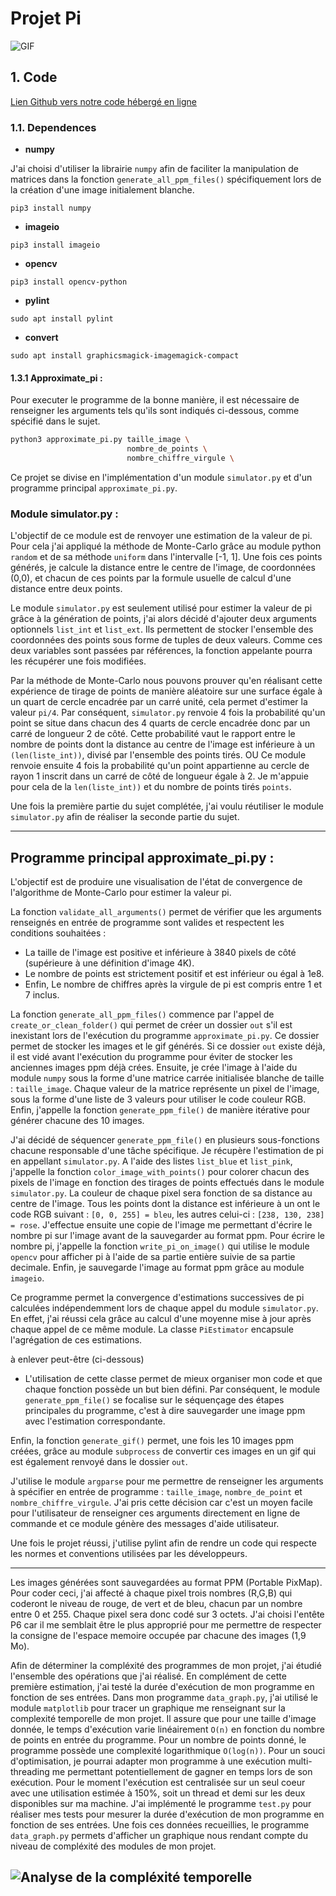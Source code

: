 # Projet Pi

![GIF](pi.gif)

## 1. Code

[Lien Github vers notre code hébergé en ligne](https://github.com/sebgranie/pi_project)

### 1.1. Dependences

- **numpy**

J'ai choisi d'utiliser la librairie `numpy` afin de faciliter la manipulation de matrices dans la fonction `generate_all_ppm_files()` spécifiquement lors de la création d'une image initialement blanche.

```
pip3 install numpy
```

- **imageio**

```
pip3 install imageio
```

- **opencv**

```
pip3 install opencv-python
```

- **pylint**

```
sudo apt install pylint
```

- **convert**

```
sudo apt install graphicsmagick-imagemagick-compact
```

#### 1.3.1 Approximate_pi :

Pour executer le programme de la bonne manière, il est nécessaire de renseigner les arguments tels qu'ils sont indiqués ci-dessous, comme spécifié dans le sujet.

```sh
python3 approximate_pi.py taille_image \
                          nombre_de_points \
                          nombre_chiffre_virgule \
```

Ce projet se divise en l'implémentation d'un module `simulator.py` et d'un programme principal `approximate_pi.py`.

### Module simulator.py :

L'objectif de ce module est de renvoyer une estimation de la valeur de pi. Pour cela j'ai appliqué la méthode de Monte-Carlo grâce au module python `random` et de sa méthode `uniform` dans l'intervalle [-1, 1]. Une fois ces points générés, je calcule la distance entre le centre de l'image, de coordonnées (0,0), et chacun de ces points par la formule usuelle de calcul d'une distance entre deux points.

Le module `simulator.py` est seulement utilisé pour estimer la valeur de pi grâce à la génération de points, j'ai alors décidé d'ajouter deux arguments optionnels `list_int` et `list_ext`. Ils permettent de stocker l'ensemble des coordonnées des points sous forme de tuples de deux valeurs. Comme ces deux variables sont passées par références, la fonction appelante pourra les récupérer une fois modifiées.

Par la méthode de Monte-Carlo nous pouvons prouver qu'en réalisant cette expérience de tirage de points de manière aléatoire sur une surface égale à un quart de cercle encadrée par un carré unité, cela permet d'estimer la valeur `pi/4`. Par conséquent, `simulator.py` renvoie 4 fois la probabilité qu'un point se situe dans chacun des 4 quarts de cercle encadrée donc par un carré de longueur 2 de côté. Cette probabilité vaut le rapport entre le nombre de points dont la distance au centre de l'image est inférieure à un `(len(liste_int))`, divisé par l'ensemble des points tirés.
OU
Ce module renvoie ensuite 4 fois la probabilité qu'un point appartienne au cercle de rayon 1 inscrit dans un carré de côté de longueur égale à 2. Je m'appuie pour cela de la `len(liste_int))` et du nombre de points tirés `points`.

Une fois la première partie du sujet complétée, j'ai voulu réutiliser le module `simulator.py` afin de réaliser la seconde partie du sujet.

---

## Programme principal approximate_pi.py :

L'objectif est de produire une visualisation de l'état de convergence de l'algorithme de Monte-Carlo pour estimer la valeur pi.

La fonction `validate_all_arguments()` permet de vérifier que les arguments renseignés en entrée de programme sont valides et respectent les conditions souhaitées :

- La taille de l'image est positive et inférieure à 3840 pixels de côté (supérieure à une définition d'image 4K).
- Le nombre de points est strictement positif et est inférieur ou égal à 1e8.
- Enfin, Le nombre de chiffres après la virgule de pi est compris entre 1 et 7 inclus.

La fonction `generate_all_ppm_files()` commence par l'appel de `create_or_clean_folder()` qui permet de créer un dossier `out` s'il est inexistant lors de l'exécution du programme `approximate_pi.py`. Ce dossier permet de stocker les images et le gif générés. Si ce dossier `out` existe déjà, il est vidé avant l'exécution du programme pour éviter de stocker les anciennes images ppm déjà crées. Ensuite, je crée l'image à l'aide du module `numpy` sous la forme d'une matrice carrée initialisée blanche de taille : `taille_image`. Chaque valeur de la matrice représente un pixel de l'image, sous la forme d'une liste de 3 valeurs pour utiliser le code couleur RGB. Enfin, j'appelle la fonction `generate_ppm_file()` de manière itérative pour générer chacune des 10 images.

J'ai décidé de séquencer `generate_ppm_file()` en plusieurs sous-fonctions chacune responsable d'une tâche spécifique. Je récupère l'estimation de pi en appellant `simulator.py`. A l'aide des listes `list_blue` et `list_pink`, j'appelle la fonction `color_image_with_points()` pour colorer chacun des pixels de l'image en fonction des tirages de points effectués dans le module `simulator.py`. La couleur de chaque pixel sera fonction de sa distance au centre de l'image. Tous les points dont la distance est inférieure à un ont le code RGB suivant : `[0, 0, 255] = bleu`, les autres celui-ci : `[238, 130, 238] = rose`. J'effectue ensuite une copie de l'image me permettant d'écrire le nombre pi sur l'image avant de la sauvegarder au format ppm. Pour écrire le nombre pi, j'appelle la fonction `write_pi_on_image()` qui utilise le module `opencv` pour afficher pi à l'aide de sa partie entière suivie de sa partie decimale. Enfin, je sauvegarde l'image au format ppm grâce au module `imageio`.

Ce programme permet la convergence d'estimations successives de pi calculées indépendemment lors de chaque appel du module `simulator.py`. En effet, j'ai réussi cela grâce au calcul d'une moyenne mise à jour après chaque appel de ce même module. La classe `PiEstimator` encapsule l'agrégation de ces estimations.

à enlever peut-être (ci-dessous)

- L'utilisation de cette classe permet de mieux organiser mon code et que chaque fonction possède un but bien défini. Par conséquent, le module `generate_ppm_file()` se focalise sur le séquençage des étapes principales du programme, c'est à dire sauvegarder une image ppm avec l'estimation correspondante.

Enfin, la fonction `generate_gif()` permet, une fois les 10 images ppm créées, grâce au module `subprocess` de convertir ces images en un gif qui est également renvoyé dans le dossier `out`.

J'utilise le module `argparse` pour me permettre de renseigner les arguments à spécifier en entrée de programme : `taille_image`, `nombre_de_point` et `nombre_chiffre_virgule`. J'ai pris cette décision car c'est un moyen facile pour l'utilisateur de renseigner ces arguments directement en ligne de commande et ce module génère des messages d'aide utilisateur.

Une fois le projet réussi, j'utilise pylint afin de rendre un code qui respecte les normes et conventions utilisées par les développeurs.

---

Les images générées sont sauvegardées au format PPM (Portable PixMap). Pour coder ceci, j'ai affecté à chaque pixel trois nombres (R,G,B) qui coderont le niveau de rouge, de vert et de bleu, chacun par un nombre entre 0 et 255. Chaque pixel sera donc codé sur 3 octets. J'ai choisi l'entête P6 car il me semblait être le plus approprié pour me permettre de respecter la consigne de l'espace memoire occupée par chacune des images (1,9 Mo).

Afin de déterminer la compléxité des programmes de mon projet, j'ai étudié l'ensemble des opérations que j'ai réalisé. En complément de cette première estimation, j'ai testé la durée d'exécution de mon programme en fonction de ses entrées. Dans mon programme `data_graph.py`, j'ai utilisé le module `matplotlib` pour tracer un graphique me renseignant sur la complexité temporelle de mon projet. Il assure que pour une taille d'image donnée, le temps d'exécution varie linéairement `O(n)` en fonction du nombre de points en entrée du programme. Pour un nombre de points donné, le programme possède une complexité logarithmique `O(log(n))`.
Pour un souci d'optimisation, je pourrai adapter mon programme à une exécution multi-threading me permettant potentiellement de gagner en temps lors de son exécution. Pour le moment l'exécution est centralisée sur un seul coeur avec une utilisation estimée à 150%, soit un thread et demi sur les deux disponibles sur ma machine.
J'ai implémenté le programme `test.py` pour réaliser mes tests pour mesurer la durée d'exécution de mon programme en fonction de ses entrées. Une fois ces données recueillies, le programme `data_graph.py` permets d'afficher un graphique nous rendant compte du niveau de compléxité des modules de mon projet.

## ![Analyse de la compléxité temporelle](complexite_temporelle.png)
